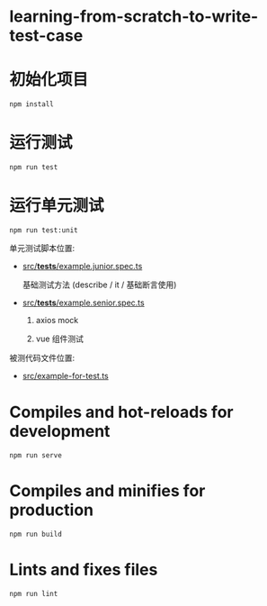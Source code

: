 learning-from-scratch-to-write-test-case
===========

# 初始化项目
```
npm install
```

# 运行测试
```
npm run test
```

# 运行单元测试
```
npm run test:unit
```

单元测试脚本位置:

+ [src/__tests__/example.junior.spec.ts](src/__tests__/example.junior.spec.ts)
    
    基础测试方法 (describe / it / 基础断言使用)

+ [src/__tests__/example.senior.spec.ts](src/__tests__/example.senior.spec.ts)

    1. axios mock
    
    1. vue 组件测试

被测代码文件位置:

+ [src/example-for-test.ts](src/example-for-test.ts)

# Compiles and hot-reloads for development
```
npm run serve
```

# Compiles and minifies for production
```
npm run build
```

# Lints and fixes files
```
npm run lint
```
